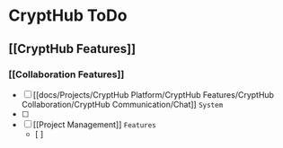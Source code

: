 # CryptHub ToDo

## [[CryptHub Features]]
### [[Collaboration Features]]
- [ ] [[docs/Projects/CryptHub Platform/CryptHub Features/CryptHub Collaboration/CryptHub Communication/Chat]] `System`
- [ ] 
- [ ] [[Project Management]] `Features`
  - [ ] 




[//begin]: # "Autogenerated link references for markdown compatibility"
[Chat]: <../../docs/Projects/CryptHub Platform/CryptHub Features/Chat.md> "Chat"
[//end]: # "Autogenerated link references"
